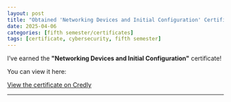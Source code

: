 ```yaml
---
layout: post
title: "Obtained 'Networking Devices and Initial Configuration' Certificate"
date: 2025-04-06
categories: [fifth semester/certificates]
tags: [certificate, cybersecurity, fifth semester]
---
```


I’ve earned the **"Networking Devices and Initial Configuration"** certificate!

You can view it here:

[View the certificate on Credly](https://www.credly.com/badges/d680807c-d1f5-4641-bb8f-f6e0201e0c8f)

---

